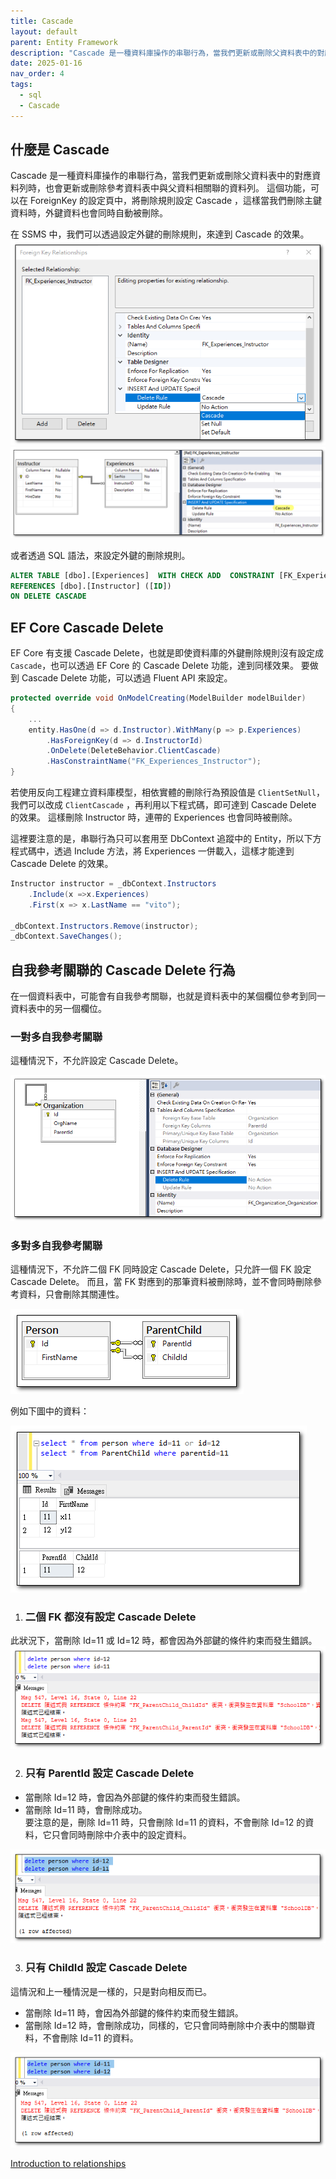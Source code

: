 ```yaml
---
title: Cascade
layout: default
parent: Entity Framework
description: "Cascade 是一種資料庫操作的串聯行為，當我們更新或刪除父資料表中的對應資料列時，也會更新或刪除參考資料表中的該資料列。"
date: 2025-01-16
nav_order: 4
tags:
  - sql
  - Cascade
---
```


## 什麼是 Cascade

Cascade 是一種資料庫操作的串聯行為，當我們更新或刪除父資料表中的對應資料列時，也會更新或刪除參考資料表中與父資料相關聯的資料列。 
這個功能，可以在 ForeignKey 的設定頁中，將刪除規則設定 Cascade ，這樣當我們刪除主鍵資料時，外鍵資料也會同時自動被刪除。

在 SSMS 中，我們可以透過設定外鍵的刪除規則，來達到 Cascade 的效果。
![Cascade Setting](images/cascade-setting.png)
![Cascade2](images/cascade2.png)

或者透過 SQL 語法，來設定外鍵的刪除規則。
```sql
ALTER TABLE [dbo].[Experiences]  WITH CHECK ADD  CONSTRAINT [FK_Experiences_Instructor] FOREIGN KEY([InstructorID])
REFERENCES [dbo].[Instructor] ([ID])
ON DELETE CASCADE
```

## EF Core Cascade Delete
EF Core 有支援 Cascade Delete，也就是即使資料庫的外鍵刪除規則沒有設定成 `Cascade`，也可以透過 EF Core 的 Cascade Delete 功能，達到同樣效果。
要做到 Cascade Delete 功能，可以透過 Fluent API 來設定。
```csharp
protected override void OnModelCreating(ModelBuilder modelBuilder)
{
    ...
    entity.HasOne(d => d.Instructor).WithMany(p => p.Experiences)
        .HasForeignKey(d => d.InstructorId)
        .OnDelete(DeleteBehavior.ClientCascade)
        .HasConstraintName("FK_Experiences_Instructor");
}
```
若使用反向工程建立資料庫模型，相依實體的刪除行為預設值是 `ClientSetNull`，我們可以改成 `ClientCascade` ，再利用以下程式碼，即可達到 Cascade Delete 的效果。
這樣刪除 Instructor 時，連帶的 Experiences 也會同時被刪除。

這裡要注意的是，串聯行為只可以套用至 DbContext 追蹤中的 Entity，所以下方程式碼中，透過 Include 方法，將 Experiences 一併載入，這樣才能達到 Cascade Delete 的效果。
```csharp
Instructor instructor = _dbContext.Instructors
    .Include(x =>x.Experiences)
    .First(x => x.LastName == "vito");

_dbContext.Instructors.Remove(instructor);
_dbContext.SaveChanges();
```

## 自我參考關聯的 Cascade Delete 行為
在一個資料表中，可能會有自我參考關聯，也就是資料表中的某個欄位參考到同一資料表中的另一個欄位。

### 一對多自我參考關聯
這種情況下，不允許設定 Cascade Delete。

![Cascade3](images/cascade3.png)

### 多對多自我參考關聯
這種情況下，不允許二個 FK 同時設定 Cascade Delete，只允許一個 FK 設定 Cascade Delete。
而且，當 FK 對應到的那筆資料被刪除時，並不會同時刪除參考資料，只會刪除其關連性。

![Cascade4](images/cascade4.png)

例如下圖中的資料：

![Cascade5](images/cascade5.png)

1. ### 二個 FK 都沒有設定 Cascade Delete
此狀況下，當刪除 Id=11 或 Id=12 時，都會因為外部鍵的條件約束而發生錯誤。
![Cascade6](images/cascade6.png)

2. ### 只有 ParentId 設定 Cascade Delete
- 當刪除 Id=12 時，會因為外部鍵的條件約束而發生錯誤。
- 當刪除 Id=11 時，會刪除成功。<br>
  要注意的是，刪除 Id=11 時，只會刪除 Id=11 的資料，不會刪除 Id=12 的資料，它只會同時刪除中介表中的設定資料。

![Cascade7](images/cascade7.png)

3. ### 只有 ChildId 設定 Cascade Delete
這情況和上一種情況是一樣的，只是對向相反而已。
- 當刪除 Id=11 時，會因為外部鍵的條件約束而發生錯誤。
- 當刪除 Id=12 時，會刪除成功，同樣的，它只會同時刪除中介表中的關聯資料，不會刪除 Id=11 的資料。

![Cascade8](images/cascade8.png)


[Introduction to relationships](https://learn.microsoft.com/en-us/ef/core/modeling/relationships)
